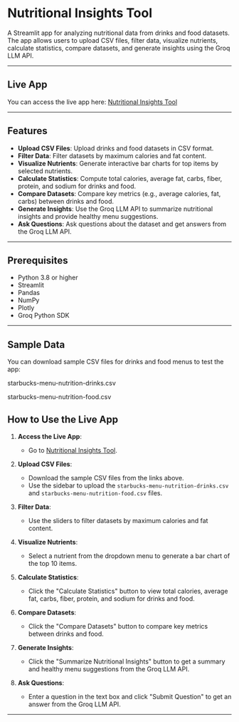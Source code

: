 # Nutritional Insights Tool

A Streamlit app for analyzing nutritional data from drinks and food datasets. The app allows users to upload CSV files, filter data, visualize nutrients, calculate statistics, compare datasets, and generate insights using the Groq LLM API.

---

## Live App

You can access the live app here: [Nutritional Insights Tool](https://nutrition-tool-46vpq9ug8akd3szufcwuvy.streamlit.app/)

---

## Features

- **Upload CSV Files**: Upload drinks and food datasets in CSV format.
- **Filter Data**: Filter datasets by maximum calories and fat content.
- **Visualize Nutrients**: Generate interactive bar charts for top items by selected nutrients.
- **Calculate Statistics**: Compute total calories, average fat, carbs, fiber, protein, and sodium for drinks and food.
- **Compare Datasets**: Compare key metrics (e.g., average calories, fat, carbs) between drinks and food.
- **Generate Insights**: Use the Groq LLM API to summarize nutritional insights and provide healthy menu suggestions.
- **Ask Questions**: Ask questions about the dataset and get answers from the Groq LLM API.

---

## Prerequisites

- Python 3.8 or higher
- Streamlit
- Pandas
- NumPy
- Plotly
- Groq Python SDK

---
## Sample Data
You can download sample CSV files for drinks and food menus to test the app:

starbucks-menu-nutrition-drinks.csv

starbucks-menu-nutrition-food.csv

## How to Use the Live App

1. **Access the Live App**:
   - Go to [Nutritional Insights Tool](https://nutrition-tool-46vpq9ug8akd3szufcwuvy.streamlit.app/).

2. **Upload CSV Files**:
   - Download the sample CSV files from the links above.
   - Use the sidebar to upload the `starbucks-menu-nutrition-drinks.csv` and `starbucks-menu-nutrition-food.csv` files.

3. **Filter Data**:
   - Use the sliders to filter datasets by maximum calories and fat content.

4. **Visualize Nutrients**:
   - Select a nutrient from the dropdown menu to generate a bar chart of the top 10 items.

5. **Calculate Statistics**:
   - Click the "Calculate Statistics" button to view total calories, average fat, carbs, fiber, protein, and sodium for drinks and food.

6. **Compare Datasets**:
   - Click the "Compare Datasets" button to compare key metrics between drinks and food.

7. **Generate Insights**:
   - Click the "Summarize Nutritional Insights" button to get a summary and healthy menu suggestions from the Groq LLM API.

8. **Ask Questions**:
   - Enter a question in the text box and click "Submit Question" to get an answer from the Groq LLM API.

---

